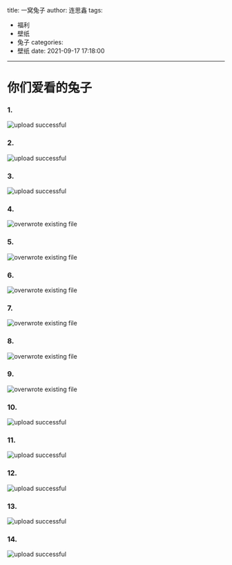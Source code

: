title: 一窝兔子
author: 连思鑫
tags:
  - 福利
  - 壁纸
  - 兔子
categories:
  - 壁纸
date: 2021-09-17 17:18:00
---
# 你们爱看的兔子

### 1.
![upload successful](/images/001.png)
### 2.
![upload successful](/images/002.png)
### 3.
![upload successful](/images/003.png)
### 4.
![overwrote existing file](/images/004.png)
### 5.
![overwrote existing file](/images/005.png)
### 6.
![overwrote existing file](/images/006.png)
### 7.
![overwrote existing file](/images/007.png)
### 8.
![overwrote existing file](/images/008.png)
### 9.
![overwrote existing file](/images/009.png)
### 10.
![upload successful](/images/010.png)
### 11.
![upload successful](/images/011.png)
### 12.
![upload successful](/images/012.png)
### 13.
![upload successful](/images/013.png)
### 14.
![upload successful](/images/000.png)









